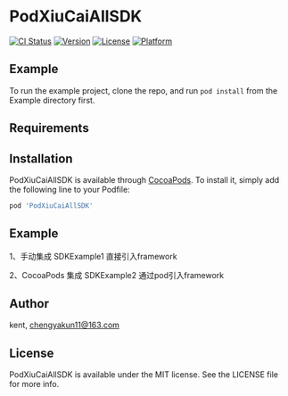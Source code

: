 # PodXiuCaiAllSDK

[![CI Status](https://img.shields.io/travis/kent/PodXiuCaiAllSDK.svg?style=flat)](https://travis-ci.org/kent/PodXiuCaiAllSDK)
[![Version](https://img.shields.io/cocoapods/v/PodXiuCaiAllSDK.svg?style=flat)](https://cocoapods.org/pods/PodXiuCaiAllSDK)
[![License](https://img.shields.io/cocoapods/l/PodXiuCaiAllSDK.svg?style=flat)](https://cocoapods.org/pods/PodXiuCaiAllSDK)
[![Platform](https://img.shields.io/cocoapods/p/PodXiuCaiAllSDK.svg?style=flat)](https://cocoapods.org/pods/PodXiuCaiAllSDK)

## Example

To run the example project, clone the repo, and run `pod install` from the Example directory first.

## Requirements

## Installation

PodXiuCaiAllSDK is available through [CocoaPods](https://cocoapods.org). To install
it, simply add the following line to your Podfile:

```ruby
pod 'PodXiuCaiAllSDK'
```

## Example
1、手动集成
     SDKExample1 直接引入framework
     
2、CocoaPods 集成
     SDKExample2 通过pod引入framework



## Author

kent, chengyakun11@163.com

## License

PodXiuCaiAllSDK is available under the MIT license. See the LICENSE file for more info.
